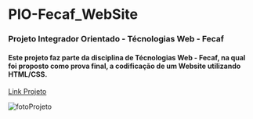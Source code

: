 # PIO-Fecaf_WebSite
### Projeto Integrador Orientado - Técnologias Web - Fecaf 

#### Este projeto faz parte da disciplina de <strong>Técnologias Web - Fecaf</strong>, na qual foi proposto como prova final, a codificação de um <strong>Website</strong> utilizando <strong>HTML/CSS</strong>.

[Link Projeto](https://leohenriqueluz.github.io/PIO-Fecaf_WebSite/)

![fotoProjeto](https://user-images.githubusercontent.com/60006128/123574826-f206b180-d7a6-11eb-9c1d-57e5a6642ef3.png)



